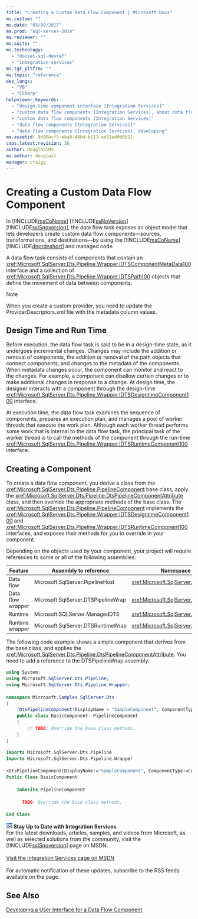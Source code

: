 ```yaml
---
title: "Creating a Custom Data Flow Component | Microsoft Docs"
ms.custom: ""
ms.date: "03/09/2017"
ms.prod: "sql-server-2014"
ms.reviewer: ""
ms.suite: ""
ms.technology: 
  - "docset-sql-devref"
  - "integration-services"
ms.tgt_pltfrm: ""
ms.topic: "reference"
dev_langs: 
  - "VB"
  - "CSharp"
helpviewer_keywords: 
  - "design-time component interface [Integration Services]"
  - "custom data flow components [Integration Services], about data flow components"
  - "custom data flow components [Integration Services]"
  - "data flow components [Integration Services]"
  - "data flow components [Integration Services], developing"
ms.assetid: 9d96bcf5-eba8-44bd-b113-ed51ad0d0521
caps.latest.revision: 26
author: douglaslMS
ms.author: douglasl
manager: craigg
---
```

# Creating a Custom Data Flow Component
  In [!INCLUDE[msCoName](../../../includes/msconame-md.md)] [!INCLUDE[ssNoVersion](../../../includes/ssnoversion-md.md)] [!INCLUDE[ssISnoversion](../../../includes/ssisnoversion-md.md)], the data flow task exposes an object model that lets developers create custom data flow components—sources, transformations, and destinations—by using the [!INCLUDE[msCoName](../../../includes/msconame-md.md)] [!INCLUDE[dnprdnshort](../../../includes/dnprdnshort-md.md)] and managed code.  
  
 A data flow task consists of components that contain an <xref:Microsoft.SqlServer.Dts.Pipeline.Wrapper.IDTSComponentMetaData100> interface and a collection of <xref:Microsoft.SqlServer.Dts.Pipeline.Wrapper.IDTSPath100> objects that define the movement of data between components.  
  
> [!NOTE]  
>  When you create a custom provider, you need to update the ProviderDescriptors.xml file with the metadata column values.  
  
## Design Time and Run Time  
 Before execution, the data flow task is said to be in a design-time state, as it undergoes incremental changes. Changes may include the addition or removal of components, the addition or removal of the path objects that connect components, and changes to the metadata of the components. When metadata changes occur, the component can monitor and react to the changes. For example, a component can disallow certain changes or to make additional changes in response to a change. At design time, the designer interacts with a component through the design-time <xref:Microsoft.SqlServer.Dts.Pipeline.Wrapper.IDTSDesigntimeComponent100> interface.  
  
 At execution time, the data flow task examines the sequence of components, prepares an execution plan, and manages a pool of worker threads that execute the work plan. Although each worker thread performs some work that is internal to the data flow task, the principal task of the worker thread is to call the methods of the component through the run-time <xref:Microsoft.SqlServer.Dts.Pipeline.Wrapper.IDTSRuntimeComponent100> interface.  
  
## Creating a Component  
 To create a data flow component, you derive a class from the <xref:Microsoft.SqlServer.Dts.Pipeline.PipelineComponent> base class, apply the <xref:Microsoft.SqlServer.Dts.Pipeline.DtsPipelineComponentAttribute> class, and then override the appropriate methods of the base class. The <xref:Microsoft.SqlServer.Dts.Pipeline.PipelineComponent> implements the <xref:Microsoft.SqlServer.Dts.Pipeline.Wrapper.IDTSDesigntimeComponent100> and <xref:Microsoft.SqlServer.Dts.Pipeline.Wrapper.IDTSRuntimeComponent100> interfaces, and exposes their methods for you to override in your component.  
  
 Depending on the objects used by your component, your project will require references to some or all of the following assemblies:  
  
|Feature|Assembly to reference|Namespace to import|  
|-------------|---------------------------|-------------------------|  
|Data flow|Microsoft.SqlServer.PipelineHost|<xref:Microsoft.SqlServer.Dts.Pipeline>|  
|Data flow wrapper|Microsoft.SqlServer.DTSPipelineWrap|<xref:Microsoft.SqlServer.Dts.Pipeline.Wrapper>|  
|Runtime|Microsoft.SQLServer.ManagedDTS|<xref:Microsoft.SqlServer.Dts.Runtime>|  
|Runtime wrapper|Microsoft.SqlServer.DTSRuntimeWrap|<xref:Microsoft.SqlServer.Dts.Runtime.Wrapper>|  
  
 The following code example shows a simple component that derives from the base class, and applies the <xref:Microsoft.SqlServer.Dts.Pipeline.DtsPipelineComponentAttribute>. You need to add a reference to the DTSPipelineWrap assembly.  
  
```csharp  
using System;  
using Microsoft.SqlServer.Dts.Pipeline;  
using Microsoft.SqlServer.Dts.Pipeline.Wrapper;  
  
namespace Microsoft.Samples.SqlServer.Dts  
{  
    [DtsPipelineComponent(DisplayName = "SampleComponent", ComponentType = ComponentType.Transform )]  
    public class BasicComponent: PipelineComponent  
    {  
        // TODO: Override the base class methods.  
    }  
}  
```  
  
```vb  
Imports Microsoft.SqlServer.Dts.Pipeline  
Imports Microsoft.SqlServer.Dts.Pipeline.Wrapper  
  
<DtsPipelineComponent(DisplayName:="SampleComponent", ComponentType:=ComponentType.Transform)> _  
Public Class BasicComponent  
  
    Inherits PipelineComponent  
  
    ' TODO: Override the base class methods.  
  
End Class  
```  
  
![Integration Services icon (small)](../../media/dts-16.gif "Integration Services icon (small)")  **Stay Up to Date with Integration Services**<br /> For the latest downloads, articles, samples, and videos from Microsoft, as well as selected solutions from the community, visit the [!INCLUDE[ssISnoversion](../../../includes/ssisnoversion-md.md)] page on MSDN:<br /><br /> [Visit the Integration Services page on MSDN](http://go.microsoft.com/fwlink/?LinkId=136655)<br /><br /> For automatic notification of these updates, subscribe to the RSS feeds available on the page.  
  
## See Also  
 [Developing a User Interface for a Data Flow Component](developing-a-user-interface-for-a-data-flow-component.md)  
  
  
